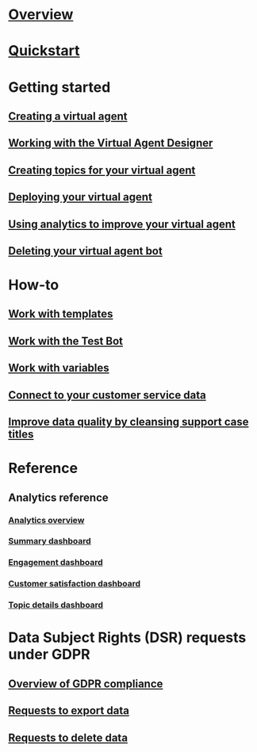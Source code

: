 # [Overview](overview.md)

# [Quickstart](quickstart.md)

# Getting started

## [Creating a virtual agent](getting-started-create-bot.md)

## [Working with the Virtual Agent Designer](getting-started-bot-designer.md)

## [Creating topics for your virtual agent](getting-started-create-topics.md)

## [Deploying your virtual agent](getting-started-deploy.md)

## [Using analytics to improve your virtual agent](getting-started-analytics.md)

## [Deleting your virtual agent bot](getting-started-delete-bot.md)

# How-to

## [Work with templates](how-to-templates.md)

## [Work with the Test Bot](how-to-test-bot.md)

## [Work with variables](how-to-variables.md)

## [Connect to your customer service data](how-to-connect-data.md)

## [Improve data quality by cleansing support case titles](how-to-cleanse-data.md)

# Reference

## Analytics reference

### [Analytics overview](analytics-overview.md)

### [Summary dashboard](analytics-summary.md)

### [Engagement dashboard](analytics-engagement.md)

### [Customer satisfaction dashboard](analytics-csat.md)

### [Topic details dashboard](analytics-topic-details.md)

# Data Subject Rights (DSR) requests under GDPR

## [Overview of GDPR compliance](gdpr-summary.md)

## [Requests to export data](gdpr-export.md)

## [Requests to delete data](gdpr-delete.md)